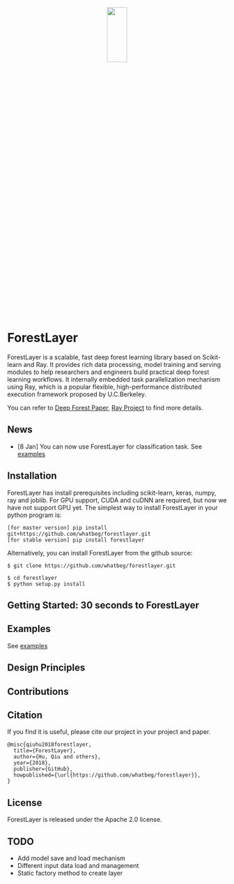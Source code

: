 <a href="https://github.com/whatbeg/forestflow">
<div align="center">
	<img src="http://7xsl28.com1.z0.glb.clouddn.com/forestlayer.jpg" width="30%" height="18%"/>
</div>
</a>

# ForestLayer

ForestLayer is a scalable, fast deep forest learning library based on Scikit-learn and Ray.
It provides rich data processing, model training and serving modules to help researchers and engineers build practical deep forest learning workflows.
It internally embedded task parallelization mechanism using Ray, which is a popular flexible, high-performance distributed execution framework proposed by U.C.Berkeley.

You can refer to [Deep Forest Paper](https://arxiv.org/abs/1702.08835), [Ray Project](https://github.com/ray-project/ray) to find more details.

## News

* [8 Jan] You can now use ForestLayer for classification task. See [examples](https://github.com/whatbeg/forestlayer/tree/master/examples)

## Installation

ForestLayer has install prerequisites including scikit-learn, keras, numpy, ray and joblib. For GPU support, CUDA and cuDNN are required, but now we have not support GPU yet. The simplest way to install ForestLayer in your python program is:
```
[for master version] pip install git+https://github.com/whatbeg/forestlayer.git
[for stable version] pip install forestlayer
```

Alternatively, you can install ForestLayer from the github source:
```
$ git clone https://github.com/whatbeg/forestlayer.git

$ cd forestlayer
$ python setup.py install
```


## Getting Started: 30 seconds to ForestLayer

## Examples

See [examples](https://github.com/whatbeg/forestlayer/tree/master/examples)

## Design Principles

## Contributions

## Citation

If you find it is useful, please cite our project in your project and paper.
```
@misc{qiuhu2018forestlayer,
  title={ForestLayer},
  author={Hu, Qiu and others},
  year={2018},
  publisher={GitHub},
  howpublished={\url{https://github.com/whatbeg/forestlayer}},
}
```


## License

ForestLayer is released under the Apache 2.0 license.

## TODO

* Add model save and load mechanism
* Different input data load and management
* Static factory method to create layer

